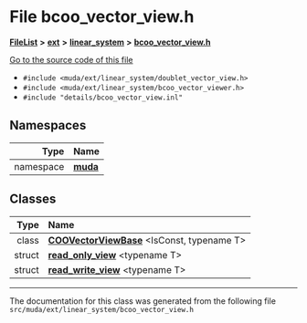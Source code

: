 

# File bcoo\_vector\_view.h



[**FileList**](files.md) **>** [**ext**](dir_dee31a662aa40cb7fc08cb07824f4a9a.md) **>** [**linear\_system**](dir_6f09a74f7ee1db37d591c4a0fc2f2223.md) **>** [**bcoo\_vector\_view.h**](bcoo__vector__view_8h.md)

[Go to the source code of this file](bcoo__vector__view_8h_source.md)



* `#include <muda/ext/linear_system/doublet_vector_view.h>`
* `#include <muda/ext/linear_system/bcoo_vector_viewer.h>`
* `#include "details/bcoo_vector_view.inl"`













## Namespaces

| Type | Name |
| ---: | :--- |
| namespace | [**muda**](namespacemuda.md) <br> |


## Classes

| Type | Name |
| ---: | :--- |
| class | [**COOVectorViewBase**](classmuda_1_1_c_o_o_vector_view_base.md) &lt;IsConst, typename T&gt;<br> |
| struct | [**read\_only\_view**](structmuda_1_1read__only__view.md) &lt;typename T&gt;<br> |
| struct | [**read\_write\_view**](structmuda_1_1read__write__view.md) &lt;typename T&gt;<br> |



















































------------------------------
The documentation for this class was generated from the following file `src/muda/ext/linear_system/bcoo_vector_view.h`

